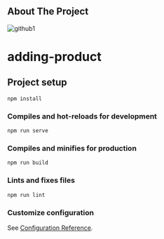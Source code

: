 ## About The Project
![github1](https://user-images.githubusercontent.com/32990205/95789644-95ca3300-0ce6-11eb-87b5-278160ccfae9.gif)



# adding-product

## Project setup
```
npm install
```

### Compiles and hot-reloads for development
```
npm run serve
```

### Compiles and minifies for production
```
npm run build
```

### Lints and fixes files
```
npm run lint
```

### Customize configuration
See [Configuration Reference](https://cli.vuejs.org/config/).
